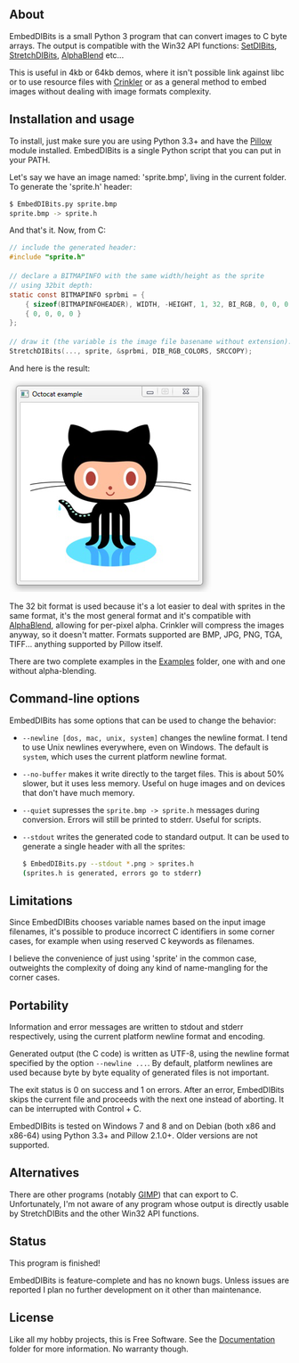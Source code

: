 
## About

EmbedDIBits is a small Python 3 program that can convert images to C
byte arrays. The output is compatible with the Win32 API functions:
[SetDIBits][], [StretchDIBits][], [AlphaBlend][] etc...

This is useful in 4kb or 64kb demos, where it isn't possible link against
libc or to use resource files with [Crinkler][] or as a general method
to embed images without dealing with image formats complexity.

## Installation and usage

To install, just make sure you are using Python 3.3+ and have the [Pillow][]
module installed. EmbedDIBits is a single Python script that you can put
in your PATH.

Let's say we have an image named: 'sprite.bmp', living in the current
folder. To generate the 'sprite.h' header:

```bash
$ EmbedDIBits.py sprite.bmp
sprite.bmp -> sprite.h
```

And that's it. Now, from C:

```c
// include the generated header:
#include "sprite.h"

// declare a BITMAPINFO with the same width/height as the sprite
// using 32bit depth:
static const BITMAPINFO sprbmi = {
    { sizeof(BITMAPINFOHEADER), WIDTH, -HEIGHT, 1, 32, BI_RGB, 0, 0, 0, 0, 0 },
    { 0, 0, 0, 0 }
};

// draw it (the variable is the image file basename without extension):
StretchDIBits(..., sprite, &sprbmi, DIB_RGB_COLORS, SRCCOPY);
```

And here is the result:

![Screenshot](Screenshot/Screenshot.png)

The 32 bit format is used because it's a lot easier to deal with sprites
in the same format, it's the most general format and it's compatible with
[AlphaBlend][], allowing for per-pixel alpha. Crinkler will compress
the images anyway, so it doesn't matter. Formats supported are BMP, JPG,
PNG, TGA, TIFF... anything supported by Pillow itself.

There are two complete examples in the [Examples][] folder, one with and one
without alpha-blending.

## Command-line options

EmbedDIBits has some options that can be used to change the behavior:

* `--newline [dos, mac, unix, system]` changes the newline format.
  I tend to use Unix newlines everywhere, even on Windows. The default is
  `system`, which uses the current platform newline format.

* `--no-buffer` makes it write directly to the target files. This is about
  50% slower, but it uses less memory. Useful on huge images and on devices
  that don't have much memory.

* `--quiet` supresses the `sprite.bmp -> sprite.h` messages during conversion.
  Errors will still be printed to stderr. Useful for scripts.

* `--stdout` writes the generated code to standard output. It can be used
  to generate a single header with all the sprites:

  ```bash
  $ EmbedDIBits.py --stdout *.png > sprites.h
  (sprites.h is generated, errors go to stderr)
  ```

## Limitations

Since EmbedDIBits chooses variable names based on the input image filenames,
it's possible to produce incorrect C identifiers in some corner cases, for
example when using reserved C keywords as filenames.

I believe the convenience of just using 'sprite' in the common case, outweights
the complexity of doing any kind of name-mangling for the corner cases.

## Portability

Information and error messages are written to stdout and stderr
respectively, using the current platform newline format and encoding.

Generated output (the C code) is written as UTF-8, using the newline format
specified by the option `--newline ...`. By default, platform newlines are used
because byte by byte equality of generated files is not important.

The exit status is 0 on success and 1 on errors. After an error,
EmbedDIBits skips the current file and proceeds with the next one
instead of aborting. It can be interrupted with Control + C.

EmbedDIBits is tested on Windows 7 and 8 and on Debian (both x86 and x86-64)
using Python 3.3+ and Pillow 2.1.0+. Older versions are not supported.

## Alternatives

There are other programs (notably [GIMP][]) that can export to C. Unfortunately,
I'm not aware of any program whose output is directly usable by StretchDIBits
and the other Win32 API functions.

## Status

This program is finished!

EmbedDIBits is feature-complete and has no known bugs. Unless issues are reported
I plan no further development on it other than maintenance.

## License

Like all my hobby projects, this is Free Software. See the [Documentation][]
folder for more information. No warranty though.

[AlphaBlend]: http://msdn.microsoft.com/en-us/library/windows/desktop/dd183351%28v=vs.85%29.aspx
[SetDIBits]: http://msdn.microsoft.com/en-us/library/windows/desktop/dd162973%28v=vs.85%29.aspx
[StretchDIBits]: http://msdn.microsoft.com/en-us/library/windows/desktop/dd145121%28v=vs.85%29.aspx

[Crinkler]: http://www.crinkler.net
[GIMP]: http://www.gimp.org
[Pillow]: https://pypi.python.org/pypi/Pillow

[Documentation]: Documentation
[Examples]: Examples

